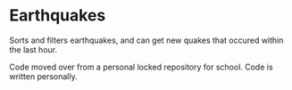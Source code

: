 # Earthquakes
Sorts and filters earthquakes, and can get new quakes that occured within the last hour.



Code moved over from a personal locked repository for school. Code is written personally.
